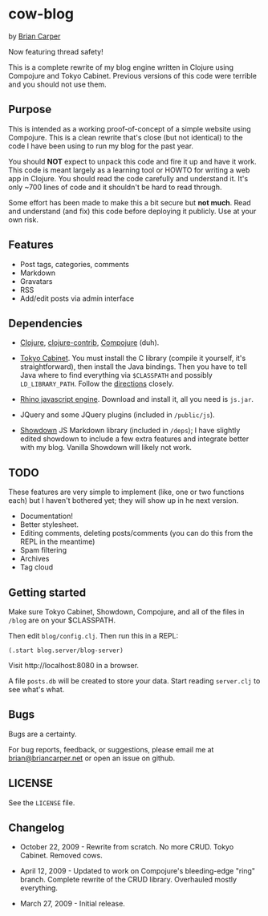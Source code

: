 # cow-blog
by [Brian Carper](http://briancarper.net/)

Now featuring thread safety!

This is a complete rewrite of my blog engine written in Clojure using Compojure and Tokyo Cabinet.  Previous versions of this code were terrible and you should not use them.

## Purpose

This is intended as a working proof-of-concept of a simple website using Compojure.  This is a clean rewrite that's close (but not identical) to the code I have been using to run my blog for the past year.

You should **NOT** expect to unpack this code and fire it up and have it work.  This code is meant largely as a learning tool or HOWTO for writing a web app in Clojure.  You should read the code carefully and understand it.  It's only ~700 lines of code and it shouldn't be hard to read through.

Some effort has been made to make this a bit secure but **not much**.  Read and understand (and fix) this code before deploying it publicly.  Use at your own risk.

## Features

* Post tags, categories, comments
* Markdown
* Gravatars
* RSS
* Add/edit posts via admin interface

## Dependencies

* [Clojure](http://github.com/richhickey/clojure), [clojure-contrib](http://github.com/richhickey/clojure-contrib), [Compojure](http://github.com/weavejester/compojure) (duh).

* [Tokyo Cabinet](http://1978th.net/tokyocabinet/).  You must install the C library (compile it yourself, it's straightforward), then install the Java bindings.  Then you have to tell Java where to find everything via `$CLASSPATH` and possibly `LD_LIBRARY_PATH`.  Follow the [directions](http://1978th.net/tokyocabinet/javadoc/) closely.

* [Rhino javascript engine](http://www.mozilla.org/rhino/).  Download and install it, all you need is `js.jar`.

* JQuery and some JQuery plugins (included in `/public/js`).

* [Showdown](http://attacklab.net/showdown/) JS Markdown library (included in `/deps`); I have slightly edited showdown to include a few extra features and integrate better with my blog.  Vanilla Showdown will likely not work.

## TODO

These features are very simple to implement (like, one or two functions each) but I haven't bothered yet; they will show up in he next version.

* Documentation!
* Better stylesheet.
* Editing comments, deleting posts/comments (you can do this from the REPL in the meantime)
* Spam filtering
* Archives
* Tag cloud

## Getting started

Make sure Tokyo Cabinet, Showdown, Compojure, and all of the files in `/blog` are on your $CLASSPATH.

Then edit `blog/config.clj`.  Then run this in a REPL:

    (.start blog.server/blog-server)

Visit http://localhost:8080 in a browser.
    
A file `posts.db` will be created to store your data.  Start reading `server.clj` to see what's what.

## Bugs

Bugs are a certainty.

For bug reports, feedback, or suggestions, please email me at brian@briancarper.net or open an issue on github.

## LICENSE

See the `LICENSE` file.

## Changelog

* October 22, 2009 - Rewrite from scratch.  No more CRUD.  Tokyo Cabinet.  Removed cows.

* April 12, 2009 - Updated to work on Compojure's bleeding-edge "ring" branch.  Complete rewrite of the CRUD library.  Overhauled mostly everything.

* March 27, 2009 - Initial release.
